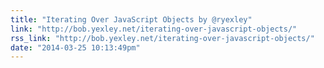 ```yaml
---
title: "Iterating Over JavaScript Objects by @ryexley"
link: "http://bob.yexley.net/iterating-over-javascript-objects/"
rss_link: "http://bob.yexley.net/iterating-over-javascript-objects/"
date: "2014-03-25 10:13:49pm"
---
```

